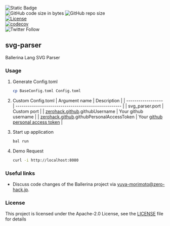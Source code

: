 ![Static Badge](https://img.shields.io/badge/Ballerina-2201.7.1-1ab3ab)
<br/>
![GitHub code size in bytes](https://img.shields.io/github/languages/code-size/zero-hack-org/svg-parser)
![GitHub repo size](https://img.shields.io/github/repo-size/zero-hack-org/svg-parser)
<br/>
[![License](https://img.shields.io/badge/License-Apache%202.0-blue.svg)](https://opensource.org/licenses/Apache-2.0)
<br/>
[![codecov](https://codecov.io/gh/zero-hack-org/svg-parser/branch/main/graph/badge.svg?token=83AFHJOCY2)](https://codecov.io/gh/zero-hack-org/svg-parser)
<br/>
![Twitter Follow](https://img.shields.io/twitter/follow/y_morimoto_dev?style=social)

## svg-parser

Ballerina Lang SVG Parser

### Usage

1. Generate Config.toml

   ```bash
   cp BaseConfig.toml Config.toml
   ```

2. Custom Config.toml
   | Argument name | Description |
   | ------------------ | ---------------------------------------------------- |
   | svg_parser.port | Custom port |
   | [zerohack.github](https://central.ballerina.io/zerohack/github).githubUsername | Your github username |
   | [zerohack.github](https://central.ballerina.io/zerohack/github).githubPersonalAccessToken | Your [github personal access token](https://docs.github.com/en/authentication/keeping-your-account-and-data-secure/managing-your-personal-access-tokens#about-personal-access-tokens) |

3. Start up application

   ```bash
   bal run
   ```

4. Demo Request

   ```bash
   curl -i http://localhost:8080
   ```

### Useful links

- Discuss code changes of the Ballerina project via [yuya-morimoto@zero-hack.jp](yuya-morimoto@zero-hack.jp).

### License

This project is licensed under the Apache-2.0 License, see the [LICENSE](./LICENSE) file for details
